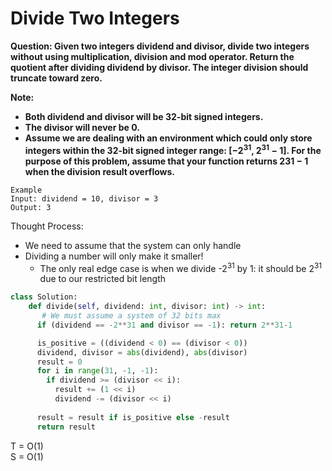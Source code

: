# Divide Two Integers

<b>Question: Given two integers dividend and divisor, divide two integers without using multiplication, division and mod operator. Return the quotient after dividing dividend by divisor. The integer division should truncate toward zero.</b>

<b>Note:</b>
* <b>Both dividend and divisor will be 32-bit signed integers.</b>
* <b>The divisor will never be 0.</b>
* <b>Assume we are dealing with an environment which could only store integers within the 32-bit signed integer range: [−2<sup>31</sup>,  2<sup>31</sup> − 1]. For the purpose of this problem, assume that your function returns 231 − 1 when the division result overflows.</b>

```
Example  
Input: dividend = 10, divisor = 3
Output: 3
```

Thought Process:
* We need to assume that the system can only handle
* Dividing a number will only make it smaller!
  * The only real edge case is when we divide -2<sup>31</sup> by 1: it should be 2<sup>31</sup> due to our restricted bit length

```python
class Solution:
    def divide(self, dividend: int, divisor: int) -> int:
       # We must assume a system of 32 bits max
      if (dividend == -2**31 and divisor == -1): return 2**31-1 

      is_positive = ((dividend < 0) == (divisor < 0))
      dividend, divisor = abs(dividend), abs(divisor)
      result = 0
      for i in range(31, -1, -1):
        if dividend >= (divisor << i):
          result += (1 << i)
          dividend -= (divisor << i)
             
      result = result if is_positive else -result
      return result
```
T = O(1)  
S = O(1)  
